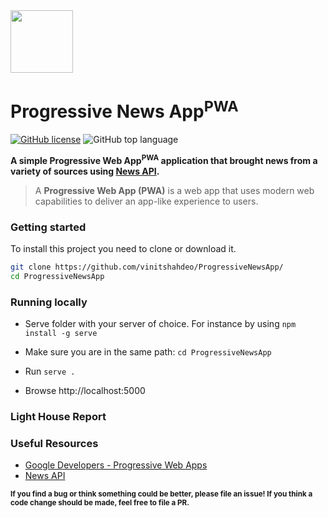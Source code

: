 
<img src="https://www.podfeet.com/blog/wp-content/uploads/2018/08/no-Wifi-service.png" width="100px" height="100px"/>

<h1> Progressive News App<sup>PWA</sup> </h1>

[![GitHub license](https://img.shields.io/github/license/vinitshahdeo/ProgressiveNewsApp?logo=github)](https://github.com/vinitshahdeo/ProgressiveNewsApp/blob/master/LICENSE) ![GitHub top language](https://img.shields.io/github/languages/top/vinitshahdeo/ProgressiveNewsApp?logo=javascript)

**A simple Progressive Web App<sup>PWA</sup> application that brought news from a variety of sources using [News API](https://newsapi.org/).**

> A **Progressive Web App (PWA)** is a web app that uses modern web capabilities to deliver an app-like experience to users.

### Getting started

To install this project you need to clone or download it.

```bash
git clone https://github.com/vinitshahdeo/ProgressiveNewsApp/
cd ProgressiveNewsApp
```

### Running locally

- Serve folder with your server of choice. For instance by using `npm install -g serve`

- Make sure you are in the same path: `cd ProgressiveNewsApp`

- Run `serve .`

- Browse http://localhost:5000

### Light House Report



### Useful Resources

- [Google Developers - Progressive Web Apps](https://developers.google.com/web/progressive-web-apps/)
- [News API](https://newsapi.org/)

<sub><strong>If you find a bug or think something could be better, please file an issue! If you think a code change should be made, feel free to file a PR.</strong></sub>
